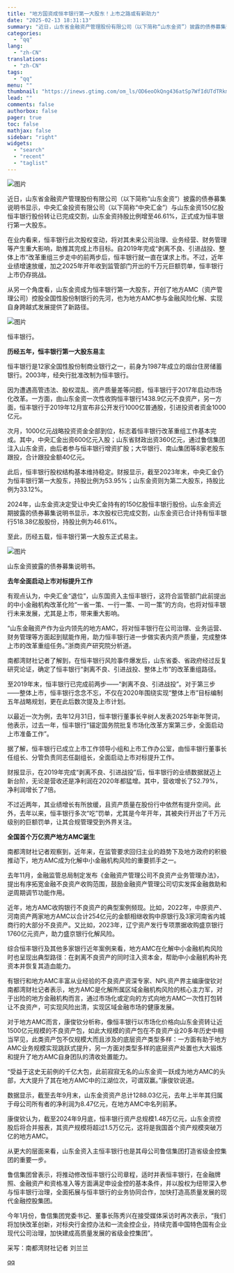 ```yaml
---
title: "地方国资成恒丰银行第一大股东！上市之路或有新助力"
date: "2025-02-13 18:31:13"
summary: "近日，山东省金融资产管理股份有限公司（以下简称“山东金资”）披露的债券募集说明书显示，中央汇金投资有..."
categories:
  - "qq"
lang:
  - "zh-CN"
translations:
  - "zh-CN"
tags:
  - "qq"
menu: ""
thumbnail: "https://inews.gtimg.com/om_ls/OD6eoOkQng436atSp7WfIdUTdTRkmvsS7Q06UOVfuBnF8AA_640360/0"
lead: ""
comments: false
authorbox: false
pager: true
toc: false
mathjax: false
sidebar: "right"
widgets:
  - "search"
  - "recent"
  - "taglist"
---
```


![图片](https://inews.gtimg.com/om_bt/OrHYgClmX67mgqMwN5UW8HWox3g5Dy_IDKjfG3EFtY3tEAA/641)

近日，山东省金融资产管理股份有限公司（以下简称“山东金资”）披露的债券募集说明书显示，中央汇金投资有限公司（以下简称“中央汇金”）与山东金资150亿股恒丰银行股份转让已完成交割，山东金资持股比例增至46.61%，正式成为恒丰银行第一大股东。

在业内看来，恒丰银行此次股权变动，将对其未来公司治理、业务经营、财务管理等产生重大影响，助推其完成上市目标。自2019年完成“剥离不良、引进战投、整体上市”改革重组三步走中的前两步后，恒丰银行就一直在谋求上市。不过，近年业绩增速放缓，加之2025年开年收到监管部门开出的千万元巨额罚单，恒丰银行上市仍存挑战。

从另一个角度看，山东金资成为恒丰银行第一大股东，开创了地方AMC（资产管理公司）控股全国性股份制银行的先河，也为地方AMC参与金融风险化解、实现自身跨越式发展提供了新路径。

![图片](https://inews.gtimg.com/om_bt/OQtVqkVDXSwLX88b2KfYpTWqj5gTkdEhmrb2ohRw7JWRUAA/641)

恒丰银行。

**历经五年，恒丰银行第一大股东易主**

恒丰银行是12家全国性股份制商业银行之一，前身为1987年成立的烟台住房储蓄银行。2003年，经央行批准改制为恒丰银行。

因为遭遇高管违法、股权混乱、资产质量差等问题，恒丰银行于2017年启动市场化改革。一方面，由山东金资一次性收购恒丰银行1438.9亿元不良资产，另一方面，恒丰银行于2019年12月宣布非公开发行1000亿普通股，引进投资者资金1000亿元。

次月，1000亿元战略投资资金全部到位，标志着恒丰银行改革重组工作基本完成。其中，中央汇金出资600亿元入股；山东省财政出资360亿元，通过鲁信集团注入山东金资，由后者参与恒丰银行增资扩股；大华银行、南山集团等8家老股东跟投，合计跟投金额40亿元。

此后，恒丰银行股权结构基本维持稳定。财报显示，截至2023年末，中央汇金仍为恒丰银行第一大股东，持股比例为53.95%；山东金资则为第二大股东，持股比例为33.12%。

2024年，山东金资决定受让中央汇金持有的150亿股恒丰银行股份。山东金资近期披露的债券募集说明书显示，本次股权已完成交割，山东金资已合计持有恒丰银行518.38亿股股份，持股比例为46.61%。

至此，历经五载，恒丰银行第一大股东正式易主。

![图片](https://inews.gtimg.com/om_bt/OL-vDFvq5ZroOM9AUWC4CyZNCE2qvCsGairkQneo5fkIAAA/641)

山东金资披露的债券募集说明书。

**去年全面启动上市对标提升工作**

有观点认为，中央汇金“退位”，山东国资入主恒丰银行，这符合监管部门此前提出的中小金融机构改革化险“一省一策、一行一策、一司一策”的方向，也将对恒丰银行未来发展，尤其是上市，带来重大影响。

“山东金融资产作为业内领先的地方AMC，将对恒丰银行在公司治理、业务运营、财务管理等方面起到赋能作用，助力恒丰银行进一步做实表内资产质量，完成整体上市的改革重组任务。”浙商资产研究院分析道。

南都湾财社记者了解到，在恒丰银行风险事件爆发后，山东省委、省政府经过反复研究论证，确定了恒丰银行“剥离不良、引进战投、整体上市”的改革重组路径。

至2019年末，恒丰银行已完成前两步——“剥离不良、引进战投”。对于第三步——整体上市，恒丰银行念念不忘，不仅在2020年围绕实现“整体上市”目标编制五年战略规划，更在此后数次提及上市计划。

以最近一次为例，去年12月31日，恒丰银行董事长辛树人发表2025年新年贺词，他表示，过去一年，恒丰银行“锚定国务院批复市场化改革方案第三步，全面启动上市准备工作”。

据了解，恒丰银行已成立上市工作领导小组和上市工作办公室，由恒丰银行董事长任组长、分管负责同志任副组长，全面启动上市对标提升工作。

财报显示，在2019年完成“剥离不良、引进战投”后，恒丰银行的业绩数据就迈上新台阶，无论是营收还是净利润在2020年都猛增。其中，营收增长了52.79%，净利润增长了7倍。

不过近两年，其业绩增长有所放缓，且资产质量在股份行中依然有提升空间。此外，去年以来，恒丰银行多次“吃”罚单，尤其是今年开年，其被央行开出了千万元级别的巨额罚单，让其合规管理受到外界关注。

**全国首个万亿资产地方AMC诞生**

南都湾财社记者观察到，近年来，在监管要求回归主业的趋势下及地方政府的积极推动下，地方AMC成为化解中小金融机构风险的重要抓手之一。

去年11月，金融监管总局制定发布《金融资产管理公司不良资产业务管理办法》，提出有序拓宽金融不良资产收购范围，鼓励金融资产管理公司切实发挥金融救助和逆周期调节功能作用。

近年，地方AMC收购银行不良资产的典型案例频现。比如，2022年，中原资产、河南资产两家地方AMC以合计254亿元的金额相继收购中原银行及3家河南省内城商行的大部分不良资产。又比如，2023年，辽宁资产发行专项票据收购盛京银行1760亿元资产，助力盛京银行化解风险。

综合恒丰银行及其他多家银行近年案例来看，地方AMC在化解中小金融机构风险时也呈现出典型路径：在剥离不良资产的同时注入资本金，帮助中小金融机构补充资本并恢复其造血能力。

有银行和地方AMC丰富从业经验的不良资产资深专家、NPL资产界主编康俊钦对南都湾财社记者表示，地方AMC是化解所属区域金融机构风险的核心主力军，对于出险的地方金融机构而言，通过市场化或定向的方式向地方AMC一次性打包转让不良资产，可实现风险出清，实现区域金融市场的健康发展。

对于地方AMC而言，康俊钦分析称，像恒丰银行以市场化价格向山东金资转让近1500亿元规模的不良资产包，如此大规模的资产包在不良资产业20多年历史中相当罕见，此类资产包不仅规模大而且涉及的底层资产类型多样：一方面有助于地方AMC业务规模实现跳跃式提升，另一方面对类型多样的底层资产处置也大大锻炼和提升了地方AMC自身团队的清收处置能力。

“受益于这史无前例的千亿大包，此前寂寂无名的山东金资一跃成为地方AMC的头部，大大提升了其在地方AMC中的江湖位次，可谓双赢。”康俊钦说道。

数据显示，截至去年9月末，山东金资资产总计1288.03亿元，去年上半年其归属于母公司所有者的净利润为8.47亿元，在地方AMC中名列前茅。

康俊钦认为，截至2024年9月底，恒丰银行资产总规模1.48万亿元，山东金资控股后将合并报表，其资产规模将超过1.5万亿元，这将是我国首个资产规模突破万亿的地方AMC。

从更大的层面来看，山东金资入主恒丰银行也是其母公司鲁信集团打造省级金控集团的重要一步。

鲁信集团曾表示，将推动修改恒丰银行公司章程，适时并表恒丰银行，在金融牌照、金融资产和资格准入等方面满足申设金控的基本条件，并以股权为纽带深入参与恒丰银行治理，全面拓展与恒丰银行的业务协同合作，加快打造高质量发展的现代金融控股集团。

今年1月份，鲁信集团党委书记、董事长陈秀兴在接受媒体采访时再次表示，“我们将加快改革创新，对标央行金控办法和一流金控企业，持续完善中国特色国有企业现代公司治理，加快建成高质量发展的省级金控集团”。

采写：南都湾财社记者 刘兰兰

[qq](https://new.qq.com/rain/a/20250213A07DNX00)
